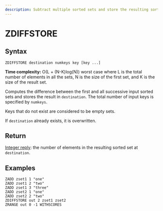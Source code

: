 ```yaml
---
description: Subtract multiple sorted sets and store the resulting sorted set in a new key
---
```


# ZDIFFSTORE

## Syntax

    ZDIFFSTORE destination numkeys key [key ...]

**Time complexity:** O(L + (N-K)log(N)) worst case where L is the total number of elements in all the sets, N is the size of the first set, and K is the size of the result set.

Computes the difference between the first and all successive input sorted sets
and stores the result in `destination`. The total number of input keys is
specified by `numkeys`.

Keys that do not exist are considered to be empty sets.

If `destination` already exists, it is overwritten.

## Return

[Integer reply](https://redis.io/docs/reference/protocol-spec#resp-integers): the number of elements in the resulting sorted set at
`destination`.

## Examples

```cli
ZADD zset1 1 "one"
ZADD zset1 2 "two"
ZADD zset1 3 "three"
ZADD zset2 1 "one"
ZADD zset2 2 "two"
ZDIFFSTORE out 2 zset1 zset2
ZRANGE out 0 -1 WITHSCORES
```
